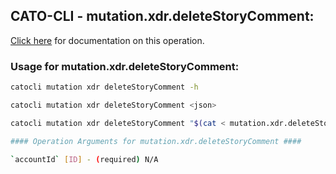
## CATO-CLI - mutation.xdr.deleteStoryComment:
[Click here](https://api.catonetworks.com/documentation/#mutation-mutation.xdr.deleteStoryComment) for documentation on this operation.

### Usage for mutation.xdr.deleteStoryComment:

```bash
catocli mutation xdr deleteStoryComment -h

catocli mutation xdr deleteStoryComment <json>

catocli mutation xdr deleteStoryComment "$(cat < mutation.xdr.deleteStoryComment.json)"

#### Operation Arguments for mutation.xdr.deleteStoryComment ####

`accountId` [ID] - (required) N/A    

